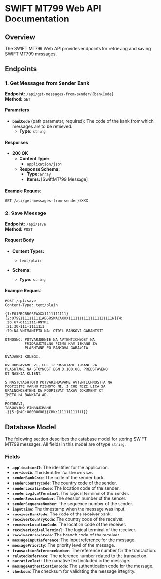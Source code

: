 # SWIFT MT799 Web API Documentation

## Overview

The SWIFT MT799 Web API provides endpoints for retrieving and saving SWIFT MT799 messages.

## Endpoints

### 1. **Get Messages from Sender Bank**

**Endpoint:** `/api/get-messages-from-sender/{bankCode}`  
**Method:** `GET`

#### Parameters

- **`bankCode`** (path parameter, required): The code of the bank from which messages are to be retrieved.
  - **Type:** `string`

#### Responses

- **200 OK**
  - **Content Type:**
    - `application/json`
  - **Response Schema:**
    - **Type:** `array`
    - **Items:** [SwiftMT799 Message]

#### Example Request

```http
GET /api/get-messages-from-sender/XXXX
```
### 2. **Save Message**

**Endpoint:** `/api/save`  
**Method:** `POST`

#### Request Body

- **Content Types:**
  - `text/plain`
    
- **Schema:**
  - **Type:** `string`

#### Example Request

```http
POST /api/save
Content-Type: text/plain

{1:F01PRCBBGSFAXXX1111111111}{2:O7991111111111ABGRSWACAXXX11111111111111111111N}{4:
:20:67-C111111-KNTRL 
:21:30-111-1111111
:79:NA VNIMANIETO NA: OTDEL BANKOVI GARANTSII
.
OTNOSNO: POTVARJDENIE NA AVTENTICHNOST NA
         PRIDRUJITELNO PISMO KAM ISKANE ZA
         PLASHTANE PO BANKOVA GARANCIA
.
UVAJAEMI KOLEGI,
.
UVEDOMJAVAME VI, CHE IZPRASHTAME ISKANE ZA 
PLASHTANE NA STOYNOST BGN 3.100,00, PREDSTAVENO 
OT NASHIA KLIENT.
.
S NASTOYASHTOTO POTVARZHDAVAME AVTENTICHNOSTTA NA 
PODPISITE VARHU PISMOTO NI, I CHE TEZI LICA SA 
UPALNOMOSHTENI DA PODPISVAT TAKAV DOKUMENT OT 
IMETO NA BANKATA AD.
.
POZDRAVI,
TARGOVSKO FINANSIRANE
-}{5:{MAC:00000000}{CHK:111111111111}}
```
## Database Model

The following section describes the database model for storing SWIFT MT799 messages. All fields in this model are of type `string`.

### Fields

- **`applicationID`**: The identifier for the application.
- **`serviceID`**: The identifier for the service.
- **`senderBankCode`**: The code of the sender bank.
- **`senderCountryCode`**: The country code of the sender.
- **`senderLocationCode`**: The location code of the sender.
- **`senderLogicalTerminal`**: The logical terminal of the sender.
- **`senderSessionNumber`**: The session number of the sender.
- **`senderSequenceNumber`**: The sequence number of the sender.
- **`inputTime`**: The timestamp when the message was input.
- **`receiverBankCode`**: The code of the receiver bank.
- **`receiverCountryCode`**: The country code of the receiver.
- **`receiverLocationCode`**: The location code of the receiver.
- **`receiverLogicalTerminal`**: The logical terminal of the receiver.
- **`receiverBranchCode`**: The branch code of the receiver.
- **`messageInputReference`**: The input reference for the message.
- **`messagePriority`**: The priority level of the message.
- **`transactionReferenceNumber`**: The reference number for the transaction.
- **`relatedReference`**: The reference number related to the transaction.
- **`narrativeText`**: The narrative text included in the message.
- **`messageAuthenticationCode`**: The authentication code for the message.
- **`checksum`**: The checksum for validating the message integrity.
